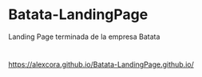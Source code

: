 # Batata-LandingPage
Landing Page terminada de la empresa Batata
#
https://alexcora.github.io/Batata-LandingPage.github.io/
